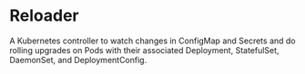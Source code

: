 # Reloader

A Kubernetes controller to watch changes in ConfigMap and Secrets and do rolling upgrades on Pods with their associated Deployment, StatefulSet, DaemonSet, and DeploymentConfig.
